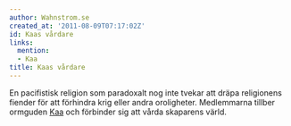 ```yaml
---
author: Wahnstrom.se
created_at: '2011-08-09T07:17:02Z'
id: Kaas vårdare
links:
  mention:
  - Kaa
title: Kaas vårdare
---
```


En pacifistisk religion som paradoxalt nog inte tvekar att dräpa religionens fiender för att
förhindra krig eller andra oroligheter. Medlemmarna tillber ormguden [Kaa] och förbinder sig att
vårda skaparens värld.

  [Kaa]: Kaa